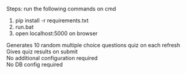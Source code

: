 Steps:
run the following commands on cmd

1) pip install -r requirements.txt
2) run.bat
3) open localhost:5000 on browser


Generates 10 random multiple choice questions quiz on each refresh<br/>
Gives quiz results on submit<br/>
No additional configuration required<br/>
No DB config required<br/>